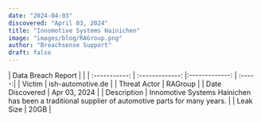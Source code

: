```yaml
---
date: "2024-04-03"
discovered: "April 03, 2024"
title: "Innomotive Systems Hainichen"
image: "images/blog/RAGroup.png"
author: "Breachsense Support"
draft: false
---
```


| Data Breach Report           |              | 
| :-----------: | :-------------:     |:-------------:    | :-----:|
| Victim      | ish-automotive.de      | 
| Threat Actor      | RAGroup      | 
| Date Discovered      | Apr 03, 2024      | 
| Description      | Innomotive Systems Hainichen has been a traditional supplier of automotive parts for many years.      | 
| Leak Size      | 20GB      | 

